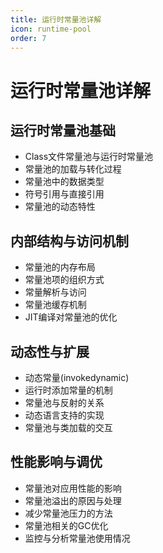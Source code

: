 ```yaml
---
title: 运行时常量池详解
icon: runtime-pool
order: 7
---
```


# 运行时常量池详解

## 运行时常量池基础

- Class文件常量池与运行时常量池
- 常量池的加载与转化过程
- 常量池中的数据类型
- 符号引用与直接引用
- 常量池的动态特性

## 内部结构与访问机制

- 常量池的内存布局
- 常量池项的组织方式
- 常量解析与访问
- 常量池缓存机制
- JIT编译对常量池的优化

## 动态性与扩展

- 动态常量(invokedynamic)
- 运行时添加常量的机制
- 常量池与反射的关系
- 动态语言支持的实现
- 常量池与类加载的交互

## 性能影响与调优

- 常量池对应用性能的影响
- 常量池溢出的原因与处理
- 减少常量池压力的方法
- 常量池相关的GC优化
- 监控与分析常量池使用情况

